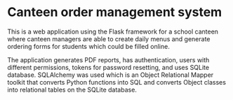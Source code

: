 # Canteen order management system

This is a web application using the Flask framework for a school canteen where canteen managers are able to create daily menus and generate ordering forms for students which could be filled online.

The application generates PDF reports, has authentication, users with different permissions, tokens for password resetting, and uses SQLite database. SQLAlchemy was used which is an Object Relational Mapper toolkit that converts Python functions into SQL and converts Object classes into relational tables on the SQLite database. 
